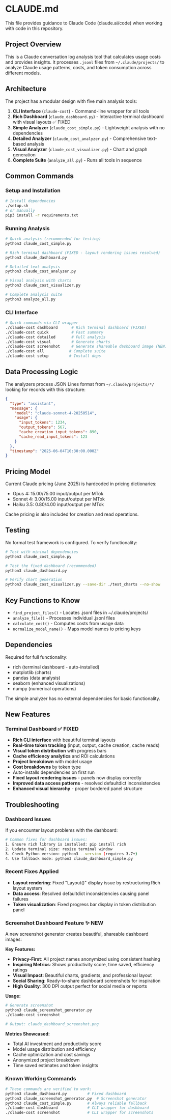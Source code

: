 # CLAUDE.md

This file provides guidance to Claude Code (claude.ai/code) when working with code in this repository.

## Project Overview

This is a Claude conversation log analysis tool that calculates usage costs and provides insights. It processes `.jsonl` files from `~/.claude/projects/` to analyze Claude usage patterns, costs, and token consumption across different models.

## Architecture

The project has a modular design with five main analysis tools:

1. **CLI Interface** (`claude-cost`) - Command-line wrapper for all tools
2. **Rich Dashboard** (`claude_dashboard.py`) - Interactive terminal dashboard with visual layouts ✅ FIXED
3. **Simple Analyzer** (`claude_cost_simple.py`) - Lightweight analysis with no dependencies
4. **Detailed Analyzer** (`claude_cost_analyzer.py`) - Comprehensive text-based analysis
5. **Visual Analyzer** (`claude_cost_visualizer.py`) - Chart and graph generation
6. **Complete Suite** (`analyze_all.py`) - Runs all tools in sequence

## Common Commands

### Setup and Installation
```bash
# Install dependencies
./setup.sh
# or manually
pip3 install -r requirements.txt
```

### Running Analysis
```bash
# Quick analysis (recommended for testing)
python3 claude_cost_simple.py

# Rich terminal dashboard (FIXED - layout rendering issues resolved)
python3 claude_dashboard.py

# Detailed text analysis
python3 claude_cost_analyzer.py

# Visual analysis with charts
python3 claude_cost_visualizer.py

# Complete analysis suite
python3 analyze_all.py
```

### CLI Interface
```bash
# Quick commands via CLI wrapper
./claude-cost dashboard      # Rich terminal dashboard (FIXED)
./claude-cost quick          # Fast summary
./claude-cost detailed       # Full analysis  
./claude-cost visual         # Generate charts
./claude-cost screenshot     # Generate shareable dashboard image (NEW)
./claude-cost all           # Complete suite
./claude-cost setup         # Install deps
```

## Data Processing Logic

The analyzers process JSON Lines format from `~/.claude/projects/*/` looking for records with this structure:
```json
{
  "type": "assistant",
  "message": {
    "model": "claude-sonnet-4-20250514",
    "usage": {
      "input_tokens": 1234,
      "output_tokens": 567,
      "cache_creation_input_tokens": 890,
      "cache_read_input_tokens": 123
    }
  },
  "timestamp": "2025-06-04T10:30:00.000Z"
}
```

## Pricing Model

Current Claude pricing (June 2025) is hardcoded in pricing dictionaries:
- Opus 4: $15.00/$75.00 input/output per MTok
- Sonnet 4: $3.00/$15.00 input/output per MTok  
- Haiku 3.5: $0.80/$4.00 input/output per MTok

Cache pricing is also included for creation and read operations.

## Testing

No formal test framework is configured. To verify functionality:
```bash
# Test with minimal dependencies
python3 claude_cost_simple.py

# Test the fixed dashboard (recommended)
python3 claude_dashboard.py

# Verify chart generation
python3 claude_cost_visualizer.py --save-dir ./test_charts --no-show
```

## Key Functions to Know

- `find_project_files()` - Locates .jsonl files in ~/.claude/projects/
- `analyze_file()` - Processes individual .jsonl files
- `calculate_cost()` - Computes costs from usage data
- `normalize_model_name()` - Maps model names to pricing keys

## Dependencies

Required for full functionality:
- rich (terminal dashboard - auto-installed)
- matplotlib (charts)
- pandas (data analysis)
- seaborn (enhanced visualizations)
- numpy (numerical operations)

The simple analyzer has no external dependencies for basic functionality.

## New Features

### Terminal Dashboard ✅ FIXED
- **Rich CLI interface** with beautiful terminal layouts
- **Real-time token tracking** (input, output, cache creation, cache reads)
- **Visual token distribution** with progress bars
- **Cache efficiency analytics** and ROI calculations
- **Project breakdown** with model usage
- **Cost breakdowns** by token type
- Auto-installs dependencies on first run
- **Fixed layout rendering issues** - panels now display correctly
- **Improved data access patterns** - resolved defaultdict inconsistencies
- **Enhanced visual hierarchy** - proper bordered panel structure

## Troubleshooting

### Dashboard Issues
If you encounter layout problems with the dashboard:

```bash
# Common fixes for dashboard issues:
1. Ensure rich library is installed: pip install rich
2. Update terminal size: resize terminal window
3. Check Python version: python3 --version (requires 3.7+)
4. Use fallback mode: python3 claude_dashboard_simple.py
```

### Recent Fixes Applied
- **Layout rendering**: Fixed "Layout()" display issue by restructuring Rich layout system
- **Data access**: Resolved defaultdict inconsistencies causing panel failures
- **Token visualization**: Fixed progress bar display in token distribution panel

### Screenshot Dashboard Feature ✨ NEW
A new screenshot generator creates beautiful, shareable dashboard images:

**Key Features:**
- **Privacy-First**: All project names anonymized using consistent hashing
- **Inspiring Metrics**: Shows productivity score, time saved, efficiency ratings
- **Visual Impact**: Beautiful charts, gradients, and professional layout
- **Social Sharing**: Ready-to-share dashboard screenshots for inspiration
- **High Quality**: 300 DPI output perfect for social media or reports

**Usage:**
```bash
# Generate screenshot
python3 claude_screenshot_generator.py
./claude-cost screenshot

# Output: claude_dashboard_screenshot.png
```

**Metrics Showcased:**
- Total AI investment and productivity score
- Model usage distribution and efficiency
- Cache optimization and cost savings  
- Anonymized project breakdown
- Time saved estimates and token insights

### Known Working Commands
```bash
# These commands are verified to work:
python3 claude_dashboard.py         # Fixed dashboard
python3 claude_screenshot_generator.py  # Screenshot generator
python3 claude_cost_simple.py       # Always reliable fallback
./claude-cost dashboard             # CLI wrapper for dashboard
./claude-cost screenshot            # CLI wrapper for screenshots
```